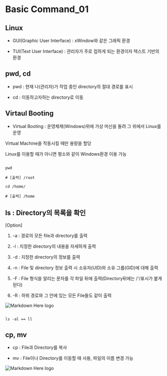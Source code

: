 # Basic Command_01

## Linux

- GUI(Graphic User Interface) : xWindow와 같은 그래픽 환경

- TUI(Text User Interface) : 관리자가 주로 접하게 되는 환경이자 텍스트 기반의 환경

## pwd, cd

- pwd : 현재 나(관리자)가 작업 중인 directory의 절대 경로를 표시

- cd : 이동하고자하는 directory로 이동


## Virtaul Booting

- Virtual Booting : 운영체제(Windows)위에 가상 머신을 돌려 그 위에서 Linux를 운영

Virtual Machine을 작동시킬 때만 용량을 할당

Linux를 이용할 때가 아니면 평소와 같이 Windows환경 이용 가능

```shell

pwd

# [출력] /root

cd /home/

# [출력] /home

```
## ls : Directory의 목록을 확인

[Option]

1. -a : 경로의 모든 file과 directory를 출력

2. -l : 지정한 directory의 내용을 자세하게 출력

3. -d : 지정한 directory의 정보를 출력

4. -n : File 및 directory 정보 출력 시 소유자(UID)와 소유 그룹(GID)에 대해 출력

5. -F : File 형식을 알리는 문자를 각 파일 뒤에 출력(Directory뒤에는 /'/표시가 붙게 된다)

6. -R : 하위 경로와 그 안에 있는 모든 File들도 같이 출력

![Markdown Here logo](http://cfile1.uf.tistory.com/image/224776435787C7E11893FD)

```shell

ls -al == ll

```

## cp, mv

- cp : File과 Directory를 복사

- mv : File이나 Directory를 이동할 때 사용, 파일의 이름 변경 가능

![Markdown Here logo](http://cfile4.uf.tistory.com/image/237038465787CBCC1DEA22)
